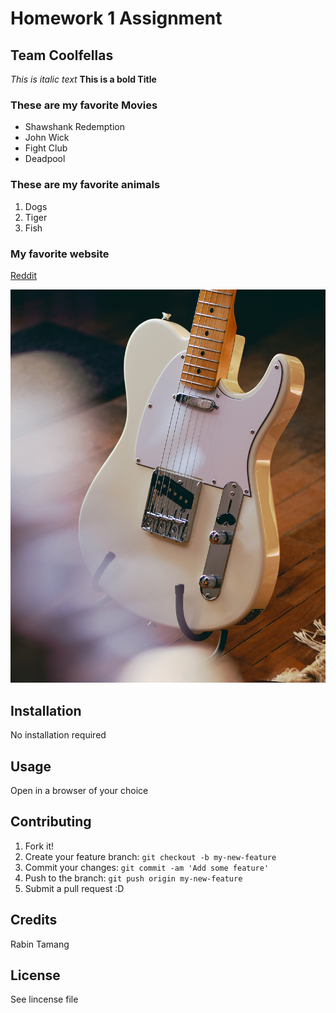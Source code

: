 # Homework 1 Assignment
## Team Coolfellas

*This is italic text*
**This is a bold Title**

### These are my favorite Movies
- Shawshank Redemption
- John Wick
- Fight Club
- Deadpool

### These are my favorite animals
1. Dogs
2. Tiger
3. Fish

### My favorite website
[Reddit](https://www.reddit/com)

![A Fender Telecaster](images/tele.jpg)

## Installation
No installation required
## Usage
Open in a browser of your choice
## Contributing
1. Fork it!
2. Create your feature branch: `git checkout -b my-new-feature`
3. Commit your changes: `git commit -am 'Add some feature'`
4. Push to the branch: `git push origin my-new-feature`
5. Submit a pull request :D
## Credits
Rabin Tamang
## License
See lincense file